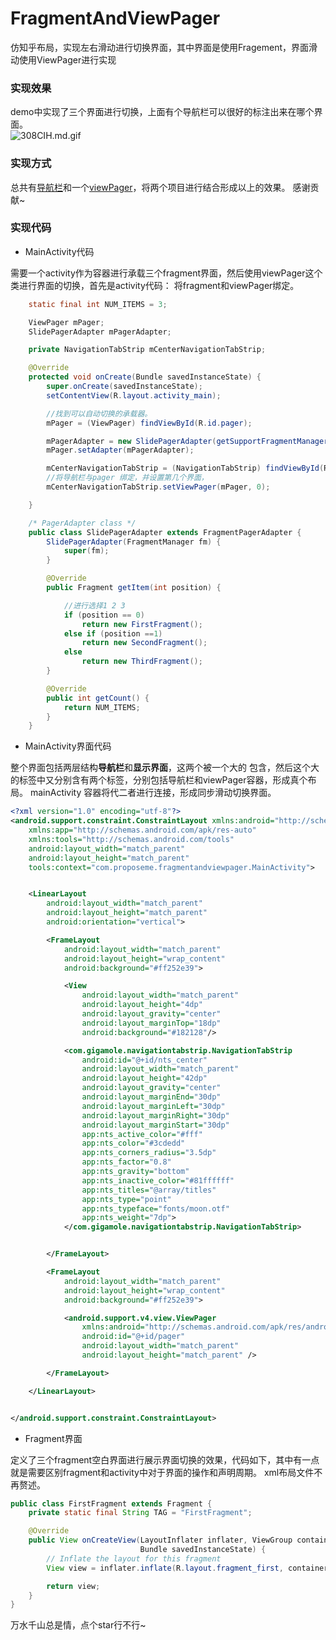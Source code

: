 # FragmentAndViewPager
仿知乎布局，实现左右滑动进行切换界面，其中界面是使用Fragement，界面滑动使用ViewPager进行实现  

### 实现效果
demo中实现了三个界面进行切换，上面有个导航栏可以很好的标注出来在哪个界面。  
![308CIH.md.gif](https://s2.ax1x.com/2020/02/27/308CIH.md.gif)

### 实现方式
总共有[导航栏](https://github.com/Devlight/NavigationTabStrip)和一个[viewPager](https://github.com/danilao/fragments-viewpager-example)，将两个项目进行结合形成以上的效果。 感谢贡献~   
### 实现代码
- MainActivity代码

需要一个activity作为容器进行承载三个fragment界面，然后使用viewPager这个类进行界面的切换，首先是activity代码： 将fragment和viewPager绑定。  

```java
 	static final int NUM_ITEMS = 3;

    ViewPager mPager;
    SlidePagerAdapter mPagerAdapter;

    private NavigationTabStrip mCenterNavigationTabStrip;

    @Override
    protected void onCreate(Bundle savedInstanceState) {
        super.onCreate(savedInstanceState);
        setContentView(R.layout.activity_main);

        //找到可以自动切换的承载器。
        mPager = (ViewPager) findViewById(R.id.pager);

        mPagerAdapter = new SlidePagerAdapter(getSupportFragmentManager());
        mPager.setAdapter(mPagerAdapter);

        mCenterNavigationTabStrip = (NavigationTabStrip) findViewById(R.id.nts_center);
        //将导航栏与pager 绑定，并设置第几个界面，
        mCenterNavigationTabStrip.setViewPager(mPager, 0);

    }

    /* PagerAdapter class */
    public class SlidePagerAdapter extends FragmentPagerAdapter {
        SlidePagerAdapter(FragmentManager fm) {
            super(fm);
        }

        @Override
        public Fragment getItem(int position) {

            //进行选择1 2 3
            if (position == 0)
                return new FirstFragment();
            else if (position ==1)
                return new SecondFragment();
            else
                return new ThirdFragment();
        }

        @Override
        public int getCount() {
            return NUM_ITEMS;
        }
    }
```

- MainActivity界面代码

整个界面包括两层结构**导航栏**和**显示界面**，这两个被一个大的<LinearLayout> 包含，然后这个大的<LinearLout>标签中又分别含有两个<FrameLayout>标签，分别包括导航栏和viewPager容器，形成真个布局。 mainActivity 容器将代二者进行连接，形成同步滑动切换界面。

```xml
<?xml version="1.0" encoding="utf-8"?>
<android.support.constraint.ConstraintLayout xmlns:android="http://schemas.android.com/apk/res/android"
    xmlns:app="http://schemas.android.com/apk/res-auto"
    xmlns:tools="http://schemas.android.com/tools"
    android:layout_width="match_parent"
    android:layout_height="match_parent"
    tools:context="com.proposeme.fragmentandviewpager.MainActivity">


    <LinearLayout
        android:layout_width="match_parent"
        android:layout_height="match_parent"
        android:orientation="vertical">

        <FrameLayout
            android:layout_width="match_parent"
            android:layout_height="wrap_content"
            android:background="#ff252e39">

            <View
                android:layout_width="match_parent"
                android:layout_height="4dp"
                android:layout_gravity="center"
                android:layout_marginTop="18dp"
                android:background="#182128"/>

            <com.gigamole.navigationtabstrip.NavigationTabStrip
                android:id="@+id/nts_center"
                android:layout_width="match_parent"
                android:layout_height="42dp"
                android:layout_gravity="center"
                android:layout_marginEnd="30dp"
                android:layout_marginLeft="30dp"
                android:layout_marginRight="30dp"
                android:layout_marginStart="30dp"
                app:nts_active_color="#fff"
                app:nts_color="#3cdedd"
                app:nts_corners_radius="3.5dp"
                app:nts_factor="0.8"
                app:nts_gravity="bottom"
                app:nts_inactive_color="#81ffffff"
                app:nts_titles="@array/titles"
                app:nts_type="point"
                app:nts_typeface="fonts/moon.otf"
                app:nts_weight="7dp">
            </com.gigamole.navigationtabstrip.NavigationTabStrip>


        </FrameLayout>

        <FrameLayout
            android:layout_width="match_parent"
            android:layout_height="wrap_content"
            android:background="#ff252e39">

            <android.support.v4.view.ViewPager
                xmlns:android="http://schemas.android.com/apk/res/android"
                android:id="@+id/pager"
                android:layout_width="match_parent"
                android:layout_height="match_parent" />

        </FrameLayout>

    </LinearLayout>


</android.support.constraint.ConstraintLayout>
```

- Fragment界面

定义了三个fragment空白界面进行展示界面切换的效果，代码如下，其中有一点就是需要区别fragment和activity中对于界面的操作和声明周期。 xml布局文件不再赘述。   

```java
public class FirstFragment extends Fragment {
    private static final String TAG = "FirstFragment";

    @Override
    public View onCreateView(LayoutInflater inflater, ViewGroup container,
                             Bundle savedInstanceState) {
        // Inflate the layout for this fragment
        View view = inflater.inflate(R.layout.fragment_first, container, false);

        return view;
    }
}
```

万水千山总是情，点个star行不行~